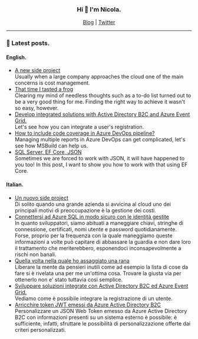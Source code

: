 <h3 align=center>Hi 👋 I'm Nicola.</h3>

<div align=center>
    <a href="https://binick.blog">Blog</a> |
    <a href="https://twitter.com/nbiancolini">Twitter</a>
</div>

<hr/>

### 📗 Latest posts.

#### English.
<!--START_SECTION:personal-blog-en-->
- [A new side project](https:&#x2F;&#x2F;binick.blog&#x2F;2022&#x2F;03&#x2F;29&#x2F;cloud-governance&#x2F;)  
Usually when a large company approaches the cloud one of the main concerns is cost management.
- [That time I tasted a frog](https:&#x2F;&#x2F;binick.blog&#x2F;2022&#x2F;02&#x2F;18&#x2F;daily-milestone&#x2F;)  
Clearing my mind of needless thoughts such as a to-do list turned out to be a very good thing for me. Finding the right way to achieve it wasn&#39;t so easy, however.
- [Develop integrated solutions with Active Directory B2C and Azure Event Grid.](https:&#x2F;&#x2F;binick.blog&#x2F;2022&#x2F;01&#x2F;08&#x2F;aadb2c-subscribe-to-user-registration-event&#x2F;)  
Let&#39;s see how you can integrate a user&#39;s registration.
- [How to include code coverage in Azure DevOps pipeline?](https:&#x2F;&#x2F;binick.blog&#x2F;2021&#x2F;01&#x2F;02&#x2F;azure-devops-code-coverage&#x2F;)  
Managing multiple reports in Azure DevOps can get complicated, let&#39;s see how MSBuild can help us.
- [SQL Server, EF Core, JSON](https:&#x2F;&#x2F;binick.blog&#x2F;2020&#x2F;10&#x2F;22&#x2F;sqlserver-efcore-json&#x2F;)  
Sometimes we are forced to work with JSON, it will have happened to you too! In this post, I want to show you how to work with that using EF Core.
<!--END_SECTION:personal-blog-en-->

#### Italian.
<!--START_SECTION:personal-blog-it-->
- [Un nuovo side project](https:&#x2F;&#x2F;binick.blog&#x2F;it&#x2F;2022&#x2F;03&#x2F;29&#x2F;cloud-governance&#x2F;)  
Di solito quando una grande azienda si avvicina al cloud uno dei principali motivi di preoccupazione è la gestione dei costi.
- [Connettersi ad Azure SQL in modo sicuro con le identità gestite](https:&#x2F;&#x2F;binick.blog&#x2F;it&#x2F;2022&#x2F;03&#x2F;15&#x2F;connect-to-azuresql-with-managed-identities&#x2F;)  
In quanto sviluppatori, siamo abituati a maneggiare chiavi, stringhe di connessione, certificati, nomi utente e password quotidianamente. Forse, proprio per la frequenza con la quale maneggiamo queste informazioni a volte può capitare di abbassare la guardia e non dare loro il trattamento che meriterebbero, esponendoci inconsapevolmente a rischi non banali.
- [Quella volta nella quale ho assaggiato una rana](https:&#x2F;&#x2F;binick.blog&#x2F;it&#x2F;2022&#x2F;02&#x2F;18&#x2F;daily-milestone&#x2F;)  
Liberare la mente da pensieri inutili come ad esempio la lista di cose da fare si è rivelata una per me un&#39;ottima cosa. Trovare la giusta via per ottenerlo non e&#39; stato tuttavia cosi semplice.
- [Sviluppare soluzioni integrate con Active Directory B2C ed Azure Event Grid.](https:&#x2F;&#x2F;binick.blog&#x2F;it&#x2F;2022&#x2F;01&#x2F;08&#x2F;aadb2c-subscribe-to-user-registration-event&#x2F;)  
Vediamo come è possibile integrare la registrazione di un utente.
- [Arricchire token JWT emessi da Azure Active Directory B2C](https:&#x2F;&#x2F;binick.blog&#x2F;it&#x2F;2021&#x2F;12&#x2F;27&#x2F;enrich-a-jwt-token-with-ief&#x2F;)  
Personalizzare un JSON Web Token emesso da Azure Active Directory B2C con informazioni presenti su un sistema esterno è possibile: è sufficiente, infatti, sfruttare le possibilità di personalizzazione offerte dai criteri personalizzati.
<!--END_SECTION:personal-blog-it-->

